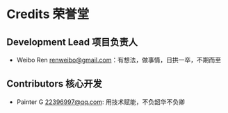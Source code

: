 # Credits 荣誉堂


## Development Lead 项目负责人

* Weibo Ren <renweibo@gmail.com>：有想法，做事情，日拱一卒，不期而至

## Contributors 核心开发

* Painter G <22396997@qq.com>: 用技术赋能，不负韶华不负卿



